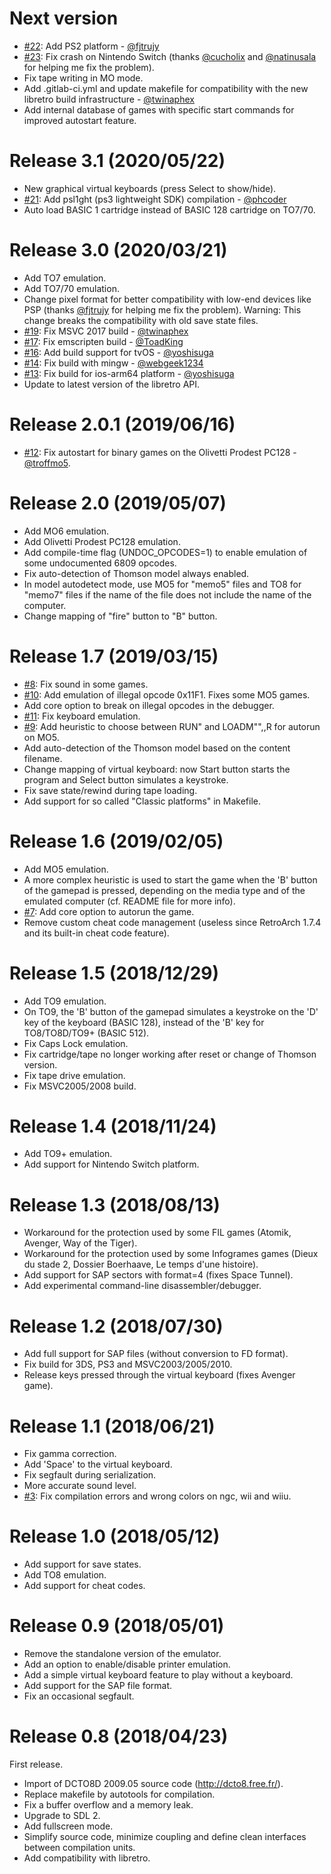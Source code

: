 Next version
===========
* [#22](https://github.com/Zlika/theodore/pull/22): Add PS2 platform - [@fjtrujy](https://github.com/fjtrujy)
* [#23](https://github.com/Zlika/theodore/issues/23): Fix crash on Nintendo Switch (thanks [@cucholix](https://github.com/cucholix) and [@natinusala](https://github.com/natinusala) for helping me fix the problem).
* Fix tape writing in MO mode.
* Add .gitlab-ci.yml and update makefile for compatibility with the new libretro build infrastructure - [@twinaphex](https://github.com/twinaphex)
* Add internal database of games with specific start commands for improved autostart feature.

Release 3.1 (2020/05/22)
===========
* New graphical virtual keyboards (press Select to show/hide).
* [#21](https://github.com/Zlika/theodore/pull/21): Add psl1ght (ps3 lightweight SDK) compilation - [@phcoder](https://github.com/phcoder)
* Auto load BASIC 1 cartridge instead of BASIC 128 cartridge on TO7/70.

Release 3.0 (2020/03/21)
===========
* Add TO7 emulation.
* Add TO7/70 emulation.
* Change pixel format for better compatibility with low-end devices like PSP (thanks [@fjtrujy](https://github.com/fjtrujy) for helping me fix the problem).
Warning: This change breaks the compatibility with old save state files.
* [#19](https://github.com/Zlika/theodore/pull/19): Fix MSVC 2017 build - [@twinaphex](https://github.com/twinaphex)
* [#17](https://github.com/Zlika/theodore/pull/17): Fix emscripten build - [@ToadKing](https://github.com/ToadKing)
* [#16](https://github.com/Zlika/theodore/pull/16): Add build support for tvOS - [@yoshisuga](https://github.com/yoshisuga)
* [#14](https://github.com/Zlika/theodore/pull/14): Fix build with mingw - [@webgeek1234](https://github.com/webgeek1234)
* [#13](https://github.com/Zlika/theodore/pull/13): Fix build for ios-arm64 platform - [@yoshisuga](https://github.com/yoshisuga)
* Update to latest version of the libretro API.

Release 2.0.1 (2019/06/16)
===========
* [#12](https://github.com/Zlika/theodore/pull/12): Fix autostart for binary games on the Olivetti Prodest PC128 - [@troffmo5](https://github.com/troffmo5).

Release 2.0 (2019/05/07)
===========
* Add MO6 emulation.
* Add Olivetti Prodest PC128 emulation.
* Add compile-time flag (UNDOC_OPCODES=1) to enable emulation of some undocumented 6809 opcodes.
* Fix auto-detection of Thomson model always enabled.
* In model autodetect mode, use MO5 for "memo5" files and TO8 for "memo7" files if the name of the file does not include the name of the computer.
* Change mapping of "fire" button to "B" button.

Release 1.7 (2019/03/15)
===========
* [#8](https://github.com/Zlika/theodore/issues/8): Fix sound in some games.
* [#10](https://github.com/Zlika/theodore/issues/10): Add emulation of illegal opcode 0x11F1. Fixes some MO5 games.
* Add core option to break on illegal opcodes in the debugger.
* [#11](https://github.com/Zlika/theodore/issues/11): Fix keyboard emulation.
* [#9](https://github.com/Zlika/theodore/issues/9): Add heuristic to choose between RUN" and LOADM"",,R for autorun on MO5.
* Add auto-detection of the Thomson model based on the content filename.
* Change mapping of virtual keyboard: now Start button starts the program and Select button simulates a keystroke.
* Fix save state/rewind during tape loading.
* Add support for so called "Classic platforms" in Makefile.

Release 1.6 (2019/02/05)
===========
* Add MO5 emulation.
* A more complex heuristic is used to start the game when the 'B' button of the gamepad is pressed, depending on the media type and of the emulated computer (cf. README file for more info).
* [#7](https://github.com/Zlika/theodore/issues/7): Add core option to autorun the game.
* Remove custom cheat code management (useless since RetroArch 1.7.4 and its built-in cheat code feature).

Release 1.5 (2018/12/29)
===========
* Add TO9 emulation.
* On TO9, the 'B' button of the gamepad simulates a keystroke on the 'D' key of the keyboard (BASIC 128), instead of the 'B' key for TO8/TO8D/TO9+ (BASIC 512).
* Fix Caps Lock emulation.
* Fix cartridge/tape no longer working after reset or change of Thomson version.
* Fix tape drive emulation.
* Fix MSVC2005/2008 build.

Release 1.4 (2018/11/24)
===========
* Add TO9+ emulation.
* Add support for Nintendo Switch platform.

Release 1.3 (2018/08/13)
===========
* Workaround for the protection used by some FIL games (Atomik, Avenger, Way of the Tiger).
* Workaround for the protection used by some Infogrames games (Dieux du stade 2, Dossier Boerhaave, Le temps d'une histoire).
* Add support for SAP sectors with format=4 (fixes Space Tunnel).
* Add experimental command-line disassembler/debugger.

Release 1.2 (2018/07/30)
===========
* Add full support for SAP files (without conversion to FD format).
* Fix build for 3DS, PS3 and MSVC2003/2005/2010.
* Release keys pressed through the virtual keyboard (fixes Avenger game).

Release 1.1 (2018/06/21)
===========
* Fix gamma correction.
* Add 'Space' to the virtual keyboard.
* Fix segfault during serialization.
* More accurate sound level.
* [#3](https://github.com/Zlika/theodore/issues/3): Fix compilation errors and wrong colors on ngc, wii and wiiu.

Release 1.0 (2018/05/12)
===========
* Add support for save states.
* Add TO8 emulation.
* Add support for cheat codes.

Release 0.9 (2018/05/01)
===========
* Remove the standalone version of the emulator.
* Add an option to enable/disable printer emulation.
* Add a simple virtual keyboard feature to play without a keyboard.
* Add support for the SAP file format.
* Fix an occasional segfault.

Release 0.8 (2018/04/23)
===========
First release.
* Import of DCTO8D 2009.05 source code (http://dcto8.free.fr/).
* Replace makefile by autotools for compilation.
* Fix a buffer overflow and a memory leak.
* Upgrade to SDL 2.
* Add fullscreen mode.
* Simplify source code, minimize coupling and define clean interfaces between compilation units.
* Add compatibility with libretro.
